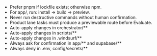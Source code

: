 - Prefer pnpm if lockfile exists; otherwise npm.
- For app/, run: install → build → preview.
- Never run destructive commands without human confirmation.
- Product lane tasks must produce a previewable route before Evaluate.
- Auto-apply changes in orchestrator/**
- Auto-apply changes in scripts/**
- Auto-apply changes in .windsurf/**
- Always ask for confirmation in app/** and supabase/**
- Always deny in .env, config/secrets/**
